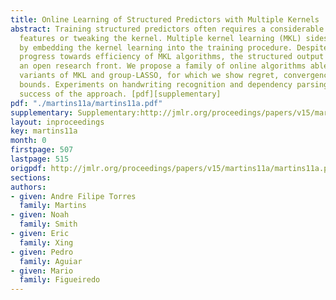 ```yaml
---
title: Online Learning of Structured Predictors with Multiple Kernels
abstract: Training structured predictors often requires a considerable time selecting
  features or tweaking the kernel. Multiple kernel learning (MKL) sidesteps this issue
  by embedding the kernel learning into the training procedure. Despite the recent
  progress towards efficiency of MKL algorithms, the structured output case remains
  an open research front. We propose a family of online algorithms able to tackle
  variants of MKL and group-LASSO, for which we show regret, convergence, and generalization
  bounds. Experiments on handwriting recognition and dependency parsing attest the
  success of the approach. [pdf][supplementary]
pdf: "./martins11a/martins11a.pdf"
supplementary: Supplementary:http://jmlr.org/proceedings/papers/v15/martins11a/martins11aSupple.pdf
layout: inproceedings
key: martins11a
month: 0
firstpage: 507
lastpage: 515
origpdf: http://jmlr.org/proceedings/papers/v15/martins11a/martins11a.pdf
sections: 
authors:
- given: Andre Filipe Torres
  family: Martins
- given: Noah
  family: Smith
- given: Eric
  family: Xing
- given: Pedro
  family: Aguiar
- given: Mario
  family: Figueiredo
---
```

